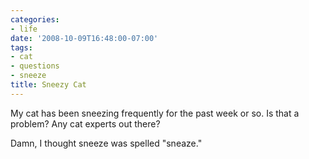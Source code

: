 ```yaml
---
categories:
- life
date: '2008-10-09T16:48:00-07:00'
tags:
- cat
- questions
- sneeze
title: Sneezy Cat
---
```


My cat has been sneezing frequently for the past week or so. Is that a problem? Any cat experts out there?

Damn, I thought sneeze was spelled "sneaze."
